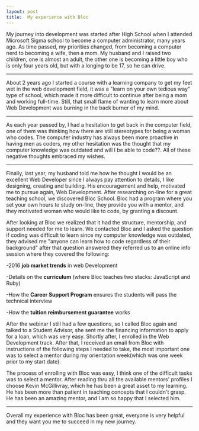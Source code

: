 ```yaml
---
layout: post
title:  My experience with Bloc
---
```


My journey into development was started after High School when I attended Microsoft Sigma school to become a computer administrator, many years ago. As time passed, my priorities changed, from becoming a computer nerd to becoming a wife, then a mom. My husband and I raised two children, one is almost an adult, the other one is becoming a little boy who is only four years old, but with a longing to be 17, so he can drive.

------------------------------------------
About 2 years ago I started a course with a learning company to get my feet wet in the web development field, it was a "learn on your own tedious way" type of school, which made it more difficult to continue after being a mom and working full-time. Still, that small flame of wanting to learn more about Web Development was burning in the back burner of my mind.

-------------------------------------------
As each year passed by, I had a hesitation to get back in the computer field, one of them was thinking how there are still stereotypes for being a woman who codes. The computer industry has always been more proactive in having men as coders, my other hesitation was the thought that my computer knowledge was outdated and will I be able to code??. All of these negative thoughts embraced my wishes.

-----------------------------------------
Finally, last year, my husband told me how he thought I would be an excellent Web Developer since I always pay attention to details, I like designing, creating and building. His encouragement and help, motivated me to pursue again, Web Development. After researching on-line for a great teaching school, we discovered Bloc School. Bloc had a program where you set your own hours to study on-line, they provide you with a mentor, and they motivated woman who would like to code, by granting a discount.



 After looking at Bloc we realized that it had the structure, mentorship, and support needed for me to learn. We contacted Bloc and I asked the question if coding was difficult to learn since my computer knowledge was outdated, they advised me "anyone can learn how to code regardless of their background" after that question answered they referred us to an online info session where they covered the following:

 -2016 **job market trends** in web Development

-Details on the **curriculum** (where Bloc teaches two stacks: JavaScript and Ruby)

-How the **Career Support Program** ensures the students will pass the technical interview

-How the **tuition reimbursement guarantee** works

After the webinar I still had a few questions, so I called Bloc again and talked to a Student Advisor, she sent me the financing information to apply for a loan, which was very easy. Shortly after, I enrolled in the Web Development track. After that, I received an email from Bloc with instructions of the following steps I needed to take, the most important one was to select a mentor during my orientation week(which was one week prior to my start date).

The process of enrolling with Bloc was easy, I think one of the difficult tasks was to select a mentor.
After reading thru all the available mentors' profiles I choose Kevin McGillivray, which he has been a great asset to my learning. He has been more than patient in teaching concepts that I couldn't grasp. He has been an amazing mentor, and I am so happy that I selected him.

---------------------------------

Overall my experience with Bloc has been great, everyone is very helpful and they want you me to succeed in my new journey.
